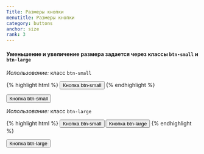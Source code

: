 ```yaml
---
Title: Размеры кнопки
menutitle: Размеры кнопки
category: buttons
anchor: size
rank: 3
---
```


#### Уменьшение и увеличение размера задается через классы `btn-small` и `btn-large`

_Использование:_ класс `btn-small`

{% highlight html %}
  <button class="btn-primary btn-xs">Кнопка btn-small</button>
{% endhighlight %}
<div class="bs-docs-example">
  <button class="btn-primary btn-xs">Кнопка btn-small</button>
</div>

_Использование:_ класс `btn-large`

{% highlight html %}
  <button class="btn-primary btn-xs">Кнопка btn-small</button>
  <button class="btn-primary btn-large">Кнопка btn-large</button>
{% endhighlight %}

<div class="bs-docs-example">
  <button class="btn-primary btn-large">Кнопка btn-large</button>
</div>
